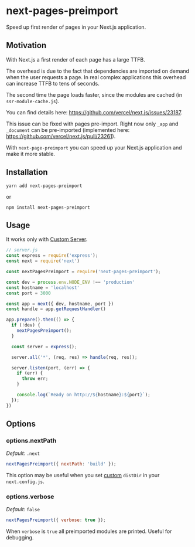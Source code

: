 # next-pages-preimport

Speed up first render of pages in your Next.js application.

## Motivation

With Next.js a first render of each page has a large TTFB.

The overhead is due to the fact that dependencies are imported on demand when the user requests a page. In real complex applications this overhead can increase TTFB to tens of seconds.

The second time the page loads faster, since the modules are cached (in `ssr-module-cache.js`).

You can find details here: https://github.com/vercel/next.js/issues/23187. 

This issue can be fixed with pages pre-import. Right now only `_app` and `_document` can be pre-imported (implemented here: https://github.com/vercel/next.js/pull/23261).

With `next-page-preimport` you can speed up your Next.js application and make it more stable.

## Installation

```
yarn add next-pages-preimport
```

or

```
npm install next-pages-preimport
```

## Usage

It works only with [Custom Server](https://nextjs.org/docs/advanced-features/custom-server).

```js
// server.js
const express = require('express');
const next = require('next')

const nextPagesPreimport = require('next-pages-preimport');

const dev = process.env.NODE_ENV !== 'production'
const hostname = 'localhost'
const port = 3000

const app = next({ dev, hostname, port })
const handle = app.getRequestHandler()

app.prepare().then(() => {
  if (!dev) {
    nextPagesPreimport();
  }

  const server = express();

  server.all('*', (req, res) => handle(req, res));

  server.listen(port, (err) => {
    if (err) {
      throw err;
    }

    console.log(`Ready on http://${hostname}:${port}`);
  });
})
```

## Options

### options.nextPath
_Default:_ `.next`

```js
nextPagesPreimport({ nextPath: 'build' });
```

This option may be useful when you set [custom](https://nextjs.org/docs/api-reference/next.config.js/setting-a-custom-build-directory) `distDir` in your `next.config.js`.

### options.verbose
_Default:_ `false`

```js
nextPagesPreimport({ verbose: true });
```

When `verbose` is `true` all preimported modules are printed. Useful for debugging.
